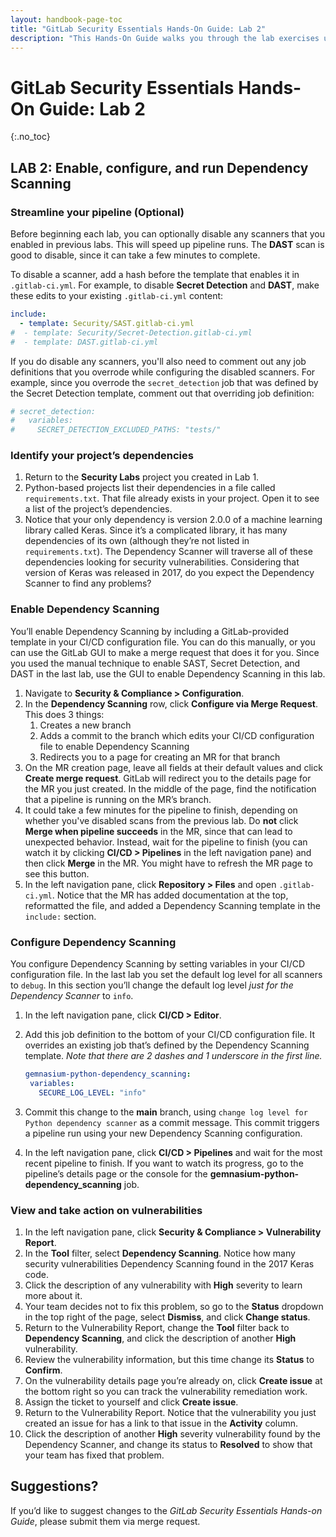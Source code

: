 ```yaml
---
layout: handbook-page-toc
title: "GitLab Security Essentials Hands-On Guide: Lab 2"
description: "This Hands-On Guide walks you through the lab exercises used in the GitLab Security Essentials course."
---
```

# GitLab Security Essentials Hands-On Guide: Lab 2
{:.no_toc}

## LAB 2: Enable, configure, and run Dependency Scanning

### Streamline your pipeline **(Optional)**

Before beginning each lab, you can optionally disable any scanners that you enabled in previous labs. This will speed up pipeline runs. The **DAST** scan is good to disable, since it can take a few minutes to complete. 

To disable a scanner, add a hash before the template that enables it in `.gitlab-ci.yml`. For example, to disable **Secret Detection** and **DAST**, make these edits to your existing `.gitlab-ci.yml` content:

```yml
include:
  - template: Security/SAST.gitlab-ci.yml
#  - template: Security/Secret-Detection.gitlab-ci.yml
#  - template: DAST.gitlab-ci.yml
```

If you do disable any scanners, you'll also need to comment out any job definitions that you overrode while configuring the disabled scanners. For example, since you overrode the `secret_detection` job that was defined by the Secret Detection template, comment out that overriding job definition:

```yml
# secret_detection:
#   variables:
#     SECRET_DETECTION_EXCLUDED_PATHS: "tests/"    
```


### Identify your project’s dependencies

1. Return to the **Security Labs** project you created in Lab 1.
1. Python-based projects list their dependencies in a file called `requirements.txt`. That file already exists in your project. Open it to see a list of the project’s dependencies.
1. Notice that your only dependency is version 2.0.0 of a machine learning library called Keras. Since it’s a complicated library, it has many dependencies of its own (although they’re not listed in `requirements.txt`). The Dependency Scanner will traverse all of these dependencies looking for security vulnerabilities. Considering that version of Keras was released in 2017, do you expect the Dependency Scanner to find any problems?


### Enable Dependency Scanning

You’ll enable Dependency Scanning by including a GitLab-provided template in your CI/CD configuration file. You can do this manually, or you can use the GitLab GUI to make a merge request that does it for you. Since you used the manual technique to enable SAST, Secret Detection, and DAST in the last lab, use the GUI to enable Dependency Scanning in this lab.

1. Navigate to **Security & Compliance > Configuration**.
1. In the **Dependency Scanning** row, click **Configure via Merge Request**. This does 3 things:
    1. Creates a new branch
    2. Adds a commit to the branch which edits your CI/CD configuration file to enable Dependency Scanning
    3. Redirects you to a page for creating an MR for that branch
1. On the MR creation page, leave all fields at their default values and click **Create merge request**. GitLab will redirect you to the details page for the MR you just created. In the middle of the page, find the notification that a pipeline is running on the MR’s branch.
1. It could take a few minutes for the pipeline to finish, depending on whether you've disabled scans from the previous lab. Do **not** click **Merge when pipeline succeeds** in the MR, since that can lead to unexpected behavior. Instead, wait for the pipeline to finish (you can watch it by clicking **CI/CD > Pipelines** in the left navigation pane) and then click **Merge** in the MR. You might have to refresh the MR page to see this button.
1. In the left navigation pane, click **Repository > Files** and open `.gitlab-ci.yml`. Notice that the MR has added documentation at the top, reformatted the file, and added a Dependency Scanning template in the `include:` section.


### Configure Dependency Scanning

You configure Dependency Scanning by setting variables in your CI/CD configuration file. In the last lab you set the default log level for all scanners to `debug`. In this section you’ll change the default log level *just for the Dependency Scanner* to `info`. 

1. In the left navigation pane, click **CI/CD > Editor**.
1. Add this job definition to the bottom of your CI/CD configuration file. It overrides an existing job that’s defined by the Dependency Scanning template. *Note that there are 2 dashes and 1 underscore in the first line.*<br/>

    ```yml
   gemnasium-python-dependency_scanning:
     variables:
       SECURE_LOG_LEVEL: "info"
    ```
   
1. Commit this change to the **main** branch, using `change log level for Python dependency scanner` as a commit message. This commit triggers a pipeline run using your new Dependency Scanning configuration.
1. In the left navigation pane, click **CI/CD > Pipelines** and wait for the most recent pipeline to finish. If you want to watch its progress, go to the pipeline’s details page or the console for the **gemnasium-python-dependency_scanning** job.


### View and take action on vulnerabilities

1. In the left navigation pane, click **Security & Compliance > Vulnerability Report**.
1. In the **Tool** filter, select **Dependency Scanning**. Notice how many security vulnerabilities Dependency Scanning found in the 2017 Keras code.
1. Click the description of any vulnerability with **High** severity to learn more about it.
1. Your team decides not to fix this problem, so go to the **Status** dropdown in the top right of the page, select **Dismiss**, and click **Change status**.
1. Return to the Vulnerability Report, change the **Tool** filter back to **Dependency Scanning**, and click the description of another **High** vulnerability.
1. Review the vulnerability information, but this time change its **Status** to **Confirm**.
1. On the vulnerability details page you’re already on, click **Create issue** at the bottom right so you can track the vulnerability remediation work.
1. Assign the ticket to yourself and click **Create issue**.
1. Return to the Vulnerability Report. Notice that the vulnerability you just created an issue for has a link to that issue in the **Activity** column.
1. Click the description of another **High** severity vulnerability found by the Dependency Scanner, and change its status to **Resolved** to show that your team has fixed that problem.


## Suggestions?

If you’d like to suggest changes to the *GitLab Security Essentials Hands-on Guide*, please submit them via merge request.
